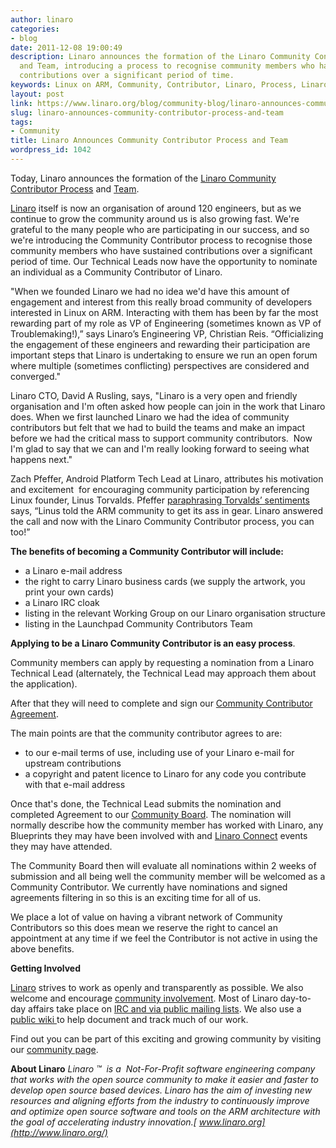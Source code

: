 ```yaml
---
author: linaro
categories:
- blog
date: 2011-12-08 19:00:49
description: Linaro announces the formation of the Linaro Community Contributor Process
  and Team, introducing a process to recognise community members who have sustained
  contributions over a significant period of time.
keywords: Linux on ARM, Community, Contributor, Linaro, Process, Linaro Connect, Announcement
layout: post
link: https://www.linaro.org/blog/community-blog/linaro-announces-community-contributor-process-and-team/
slug: linaro-announces-community-contributor-process-and-team
tags:
- Community
title: Linaro Announces Community Contributor Process and Team
wordpress_id: 1042
---
```


Today, Linaro announces the formation of the [Linaro Community Contributor Process](https://wiki.linaro.org/CommunityContributor) and [Team](https://launchpad.net/~linaro-community-contributors).

[Linaro](http://www.linaro.org/) itself is now an organisation of around 120 engineers, but as we continue to grow the community around us is also growing fast. We're grateful to the many people who are participating in our success, and so we're introducing the Community Contributor process to recognise those community members who have sustained contributions over a significant period of time. Our Technical Leads now have the opportunity to nominate an individual as a Community Contributor of Linaro.

"When we founded Linaro we had no idea we'd have this amount of engagement and interest from this really broad community of developers interested in Linux on ARM. Interacting with them has been by far the most rewarding part of my role as VP of Engineering (sometimes known as VP of Troublemaking!),” says Linaro’s Engineering VP, Christian Reis. “Officializing the engagement of these engineers and rewarding their participation are important steps that Linaro is undertaking to ensure we run an open forum where multiple (sometimes conflicting) perspectives are considered and converged."

Linaro CTO, David A Rusling, says, "Linaro is a very open and friendly organisation and I'm often asked how people can join in the work that Linaro does. When we first launched Linaro we had the idea of community contributors but felt that we had to build the teams and make an impact before we had the critical mass to support community contributors.  Now I'm glad to say that we can and I'm really looking forward to seeing what happens next."

Zach Pfeffer, Android Platform Tech Lead at Linaro, attributes his motivation and excitement  for encouraging community participation by referencing Linux founder, Linus Torvalds. Pfeffer [paraphrasing Torvalds’ sentiments](https://lkml.org/lkml/2011/3/17/492) says, “Linus told the ARM community to get its ass in gear. Linaro answered the call and now with the Linaro Community Contributor process, you can too!”

**The benefits of becoming a Community Contributor will include:**

* a Linaro e-mail address
* the right to carry Linaro business cards (we supply the artwork, you print your own cards)
* a Linaro IRC cloak
* listing in the relevant Working Group on our Linaro organisation structure
* listing in the Launchpad Community Contributors Team

**Applying to be a Linaro Community Contributor is an easy process**.

Community members can apply by requesting a nomination from a Linaro Technical Lead (alternately, the Technical Lead may approach them about the application).

After that they will need to complete and sign our [Community Contributor Agreement](https://wiki.linaro.org/CommunityContributor?action=AttachFile&do=view&target=Linaro_Contributor_Agreement_%28individual%29_25_11_11.pdf).

The main points are that the community contributor agrees to are:

* to our e-mail terms of use, including use of your Linaro e-mail for upstream contributions
* a copyright and patent licence to Linaro for any code you contribute with that e-mail address

Once that's done, the Technical Lead submits the nomination and completed Agreement to our [Community Board](https://wiki.linaro.org/CommunityContributor/CommunityBoard). The nomination will normally describe how the community member has worked with Linaro, any Blueprints they may have been involved with and [Linaro Connect](http://connect.linaro.org/) events they may have attended.

The Community Board then will evaluate all nominations within 2 weeks of submission and all being well the community member will be welcomed as a Community Contributor. We currently have nominations and signed agreements filtering in so this is an exciting time for all of us.

We place a lot of value on having a vibrant network of Community Contributors so this does mean we reserve the right to cancel an appointment at any time if we feel the Contributor is not active in using the above benefits.

**Getting Involved**

[Linaro](http://www.linaro.org/) strives to work as openly and transparently as possible. We also welcome and encourage [community involvement](http://www.linaro.org/community/). Most of Linaro day-to-day affairs take place on [IRC and via public mailing lists](https://wiki.linaro.org/GettingInvolved). We also use a [public wiki ](https://wiki.linaro.org/)to help document and track much of our work.

Find out you can be part of this exciting and growing community by visiting our [community page](http://www.linaro.org/community/).

**About Linaro**
_Linaro ™  is a  Not-For-Profit software engineering company that works with the open source community to make it easier and faster to develop open source based devices. Linaro has the aim of investing new resources and aligning efforts from the industry to continuously improve and optimize open source software and tools on the ARM architecture with the goal of accelerating industry innovation.[ www.linaro.org](http://www.linaro.org/)_